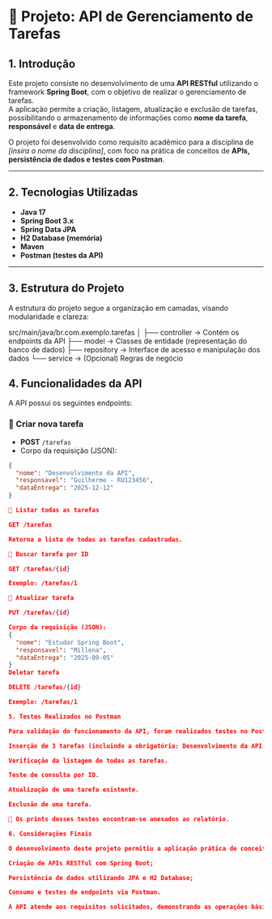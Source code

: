 # 📌 Projeto: API de Gerenciamento de Tarefas

## 1. Introdução
Este projeto consiste no desenvolvimento de uma **API RESTful** utilizando o framework **Spring Boot**, com o objetivo de realizar o gerenciamento de tarefas.  
A aplicação permite a criação, listagem, atualização e exclusão de tarefas, possibilitando o armazenamento de informações como **nome da tarefa**, **responsável** e **data de entrega**.  

O projeto foi desenvolvido como requisito acadêmico para a disciplina de *[insira o nome da disciplina]*, com foco na prática de conceitos de **APIs, persistência de dados e testes com Postman**.

---

## 2. Tecnologias Utilizadas
- **Java 17**  
- **Spring Boot 3.x**  
- **Spring Data JPA**  
- **H2 Database (memória)**  
- **Maven**  
- **Postman (testes da API)**  

---

## 3. Estrutura do Projeto
A estrutura do projeto segue a organização em camadas, visando modularidade e clareza:  

src/main/java/br.com.exemplo.tarefas
│
├── controller → Contém os endpoints da API
├── model → Classes de entidade (representação do banco de dados)
├── repository → Interface de acesso e manipulação dos dados
└── service → (Opcional) Regras de negócio

## 4. Funcionalidades da API
A API possui os seguintes endpoints:

### 🔹 Criar nova tarefa
- **POST** `/tarefas`  
- Corpo da requisição (JSON):  
```json
{
  "nome": "Desenvolvimento da API",
  "responsavel": "Guilherme - RU123456",
  "dataEntrega": "2025-12-12"
}

🔹 Listar todas as tarefas

GET /tarefas

Retorna a lista de todas as tarefas cadastradas.

🔹 Buscar tarefa por ID

GET /tarefas/{id}

Exemplo: /tarefas/1

🔹 Atualizar tarefa

PUT /tarefas/{id}

Corpo da requisição (JSON):
{
  "nome": "Estudar Spring Boot",
  "responsavel": "Millena",
  "dataEntrega": "2025-09-05"
}
Deletar tarefa

DELETE /tarefas/{id}

Exemplo: /tarefas/1

5. Testes Realizados no Postman

Para validação do funcionamento da API, foram realizados testes no Postman, conforme solicitado:

Inserção de 3 tarefas (incluindo a obrigatória: Desenvolvimento da API, responsável com nome + RU e data de entrega 12/12/2025).

Verificação da listagem de todas as tarefas.

Teste de consulta por ID.

Atualização de uma tarefa existente.

Exclusão de uma tarefa.

📎 Os prints desses testes encontram-se anexados ao relatório.

6. Considerações Finais

O desenvolvimento deste projeto permitiu a aplicação prática de conceitos fundamentais de desenvolvimento backend, tais como:

Criação de APIs RESTful com Spring Boot;

Persistência de dados utilizando JPA e H2 Database;

Consumo e testes de endpoints via Postman.

A API atende aos requisitos solicitados, demonstrando as operações básicas de CRUD (Create, Read, Update, Delete) em tarefas, e pode ser expandida futuramente para contemplar autenticação, filtros e integração com bancos de dados externos.
